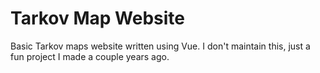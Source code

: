 # Tarkov Map Website

Basic Tarkov maps website written using Vue. I don't maintain this, just a fun project I made a couple years ago.
